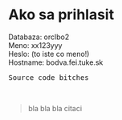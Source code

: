<h1>Ako sa prihlasit<br></h1><p>Databaza: orclbo2<br>Meno: xx123yyy<br>Heslo: (to iste co meno!)<br>Hostname: bodva.fei.tuke.sk</p><pre>Source code bitches</pre><p><br></p><blockquote>bla bla bla citaci</blockquote>
